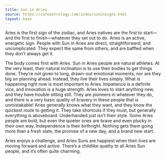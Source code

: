 ```yaml
---
title: Sun in Aries
source: https://cafeastrology.com/index/suninsigns.html
layout: base
---
```

Aries is the first sign of the zodiac, and Aries natives are the first to start—and the first to finish—whatever they set out to do. Aries is an active, energetic sign. People with Sun in Aries are direct, straightforward, and uncomplicated. They expect the same from others, and are baffled when they don’t always get it.

The body comes first with Aries. Sun in Aries people are natural athletes. At the very least, their natural inclination is to use their bodies to get things done. They’re not given to long, drawn-out emotional moments; nor are they big on planning ahead. Instead, they live their lives simply. What is happening right now is most important to Aries. Impatience is a definite vice, and innovation is a huge strength. Aries loves to start anything new, and they have trouble sitting still. They are pioneers in whatever they do, and there is a very basic quality of bravery in these people that is unmistakable! Aries generally knows what they want, and they know the quickest route to getting it. They take shortcuts if they must, but generally everything is aboveboard. Underhanded just isn’t their style. Some Aries people are bold, but even the quieter ones are brave and even plucky in their own way. Independence is their birthright. Nothing gets them going more than a fresh slate, the promise of a new day, and a brand new start.

Aries enjoys a challenge, and Aries Suns are happiest when their lives are moving forward and active. There’s a childlike quality to all Aries Sun people, and it’s often quite charming.